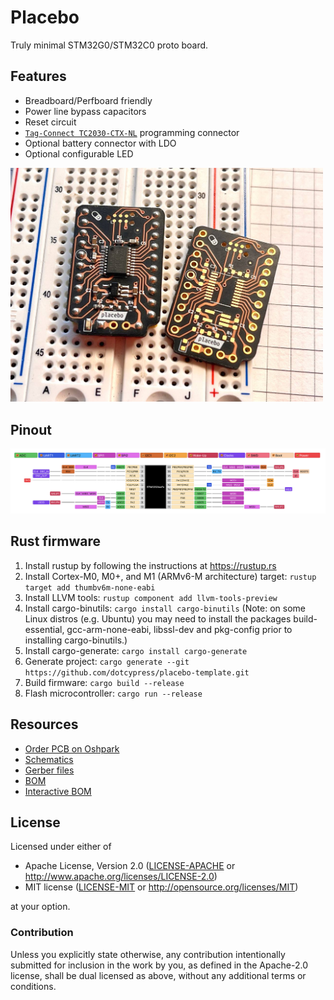 # Placebo

Truly minimal STM32G0/STM32C0 proto board.

## Features

* Breadboard/Perfboard friendly
* Power line bypass capacitors
* Reset circuit
* [`Tag-Connect TC2030-CTX-NL`](https://www.tag-connect.com/product/tc2030-ctx-nl-stdc14-for-use-with-stm32-processors-with-stlink-v3) programming connector
* Optional battery connector with LDO
* Optional configurable LED

<img width="500" src="docs/placebo-pcb.jpg">

## Pinout

<img width="800" src="docs/stm32g0xx-pinout.png">

## Rust firmware

1. Install rustup by following the instructions at https://rustup.rs
2. Install Cortex-M0, M0+, and M1 (ARMv6-M architecture) target: `rustup target add thumbv6m-none-eabi`
3. Install LLVM tools: `rustup component add llvm-tools-preview`
4. Install cargo-binutils: `cargo install cargo-binutils` (Note: on some Linux distros (e.g. Ubuntu) you may need to install the packages build-essential, gcc-arm-none-eabi, libssl-dev and pkg-config prior to installing cargo-binutils.)
5. Install cargo-generate: `cargo install cargo-generate`
6. Generate project: `cargo generate --git https://github.com/dotcypress/placebo-template.git`
7. Build firmware: `cargo build --release`
8. Flash microcontroller: `cargo run --release`

## Resources

- [Order PCB on Oshpark](https://oshpark.com/shared_projects/8Kp72INh)
- [Schematics](docs/placebo.pdf)
- [Gerber files](docs/placebo.zip)
- [BOM](docs/placebo.csv)
- [Interactive BOM](https://htmlpreview.github.io/?https://github.com/dotcypress/placebo/blob/main/docs/ibom.html)

## License

Licensed under either of

- Apache License, Version 2.0 ([LICENSE-APACHE](LICENSE-APACHE) or
  http://www.apache.org/licenses/LICENSE-2.0)
- MIT license ([LICENSE-MIT](LICENSE-MIT) or http://opensource.org/licenses/MIT)

at your option.

### Contribution

Unless you explicitly state otherwise, any contribution intentionally submitted
for inclusion in the work by you, as defined in the Apache-2.0 license, shall be
dual licensed as above, without any additional terms or conditions.
